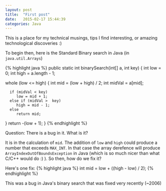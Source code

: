 ```yaml
---
layout: post
title:  "First post"
date:   2015-02-17 15:44:39
categories: Java
---
```

This is a place for my technical musings, tips I find interesting, or amazing technological discoveries :)

To begin then, here is the Standard Binary search in Java (in
`java.util.Arrays`)

{% highlight java %}
public static int binarySearch(int[] a, int key) {
   int low = 0;
   int high = a.length - 1;

   whole (low <= high) {
      int mid = (low + high) / 2;
      int midVal = a[mid];

      if (midVal < key)
         low = mid + 1;
      else if (midVal >  key)
         high = mid - 1;
      else
         return mid;
   }
   return -(low + 1);
}
{% endhighlight %}

Question: There is a bug in it. What is it?

It is in the calculation of `mid`. The addition of `low` and `high` could produce a number that exceeds `MAX_INT`. In that case the array derefence will produce `ArrayIndexOutOfBoundsException` in Java (which is so much nicer than what C/C++ would do :) ). So then, how do we fix it? 

Here's one fix:
{% highlight java %}
int mid = low + ((high - low) / 2);
{% endhighlight %}

This was a bug in Java's binary search that was fixed very recently (~2006)

